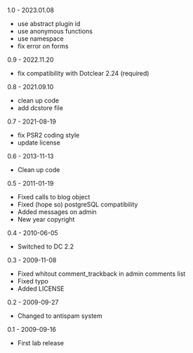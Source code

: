 1.0 - 2023.01.08
- use abstract plugin id
- use anonymous functions
- use namespace
- fix error on forms

0.9 - 2022.11.20
- fix compatibility with Dotclear 2.24 (required)

0.8 - 2021.09.10
- clean up code
- add dcstore file

0.7 - 2021-08-19
- fix PSR2 coding style
- update license

0.6 - 2013-11-13
- Clean up code

0.5 - 2011-01-19
- Fixed calls to blog object
- Fixed (hope so) postgreSQL compatibility
- Added messages on admin
- New year copyright

0.4 - 2010-06-05
- Switched to DC 2.2

0.3 - 2009-11-08
- Fixed whitout comment_trackback in admin comments list
- Fixed typo
- Added LICENSE

0.2 - 2009-09-27
- Changed to antispam system

0.1 - 2009-09-16
- First lab release